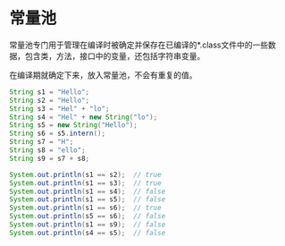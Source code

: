 # 常量池

常量池专门用于管理在编译时被确定并保存在已编译的*.class文件中的一些数据，包含类，方法，接口中的变量，还包括字符串变量。

在编译期就确定下来，放入常量池，不会有重复的值。

```java
String s1 = "Hello";
String s2 = "Hello";
String s3 = "Hel" + "lo";
String s4 = "Hel" + new String("lo");
String s5 = new String("Hello");
String s6 = s5.intern();
String s7 = "H";
String s8 = "ello";
String s9 = s7 + s8;

System.out.println(s1 == s2);  // true
System.out.println(s1 == s3);  // true
System.out.println(s1 == s4);  // false
System.out.println(s1 == s5);  // false
System.out.println(s1 == s6);  // true
System.out.println(s5 == s6);  // false
System.out.println(s1 == s9);  // false
System.out.println(s4 == s5);  // false
```